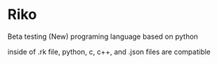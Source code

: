 # Riko
Beta testing (New) programing language based on python


inside of .rk file,
python,
c,
c++,
and
.json
files are compatible
